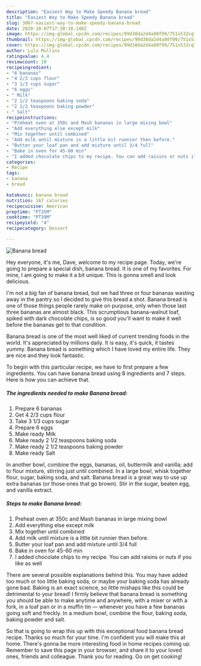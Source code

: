 ```yaml
---
description: "Easiest Way to Make Speedy Banana bread"
title: "Easiest Way to Make Speedy Banana bread"
slug: 3067-easiest-way-to-make-speedy-banana-bread
date: 2020-10-07T17:30:18.140Z
image: https://img-global.cpcdn.com/recipes/99d38da2d4a80f99/751x532cq70/banana-bread-recipe-main-photo.jpg
thumbnail: https://img-global.cpcdn.com/recipes/99d38da2d4a80f99/751x532cq70/banana-bread-recipe-main-photo.jpg
cover: https://img-global.cpcdn.com/recipes/99d38da2d4a80f99/751x532cq70/banana-bread-recipe-main-photo.jpg
author: Lula Mullins
ratingvalue: 4.4
reviewcount: 10
recipeingredient:
- "6 bananas"
- "4 2/3 cups flour"
- "3 1/3 cups sugar"
- "6 eggs"
- " Milk"
- "2 1/2 teaspoons baking soda"
- "2 1/2 teaspoons baking powder"
- " Salt"
recipeinstructions:
- "Preheat oven at 350c and Mash bananas in large mixing bowl"
- "Add everything else except milk"
- "Mix together until combined"
- "Add milk until mixture is a little bit runnier then before."
- "Butter your loaf pan and add mixture until 3/4 full"
- "Bake in oven for 45-60 min"
- "I added chocolate chips to my recipe. You can add raisins or nuts if you like as well"
categories:
- Recipe
tags:
- banana
- bread

katakunci: banana bread 
nutrition: 167 calories
recipecuisine: American
preptime: "PT35M"
cooktime: "PT39M"
recipeyield: "4"
recipecategory: Dessert

---
```



![Banana bread](https://img-global.cpcdn.com/recipes/99d38da2d4a80f99/751x532cq70/banana-bread-recipe-main-photo.jpg)

Hey everyone, it's me, Dave, welcome to my recipe page. Today, we're going to prepare a special dish, banana bread. It is one of my favorites. For mine, I am going to make it a bit unique. This is gonna smell and look delicious.

I&#39;m not a big fan of banana bread, but we had three or four bananas wasting away in the pantry so I decided to give this bread a shot. Banana bread is one of those things people rarely make on purpose, only when those last three bananas are almost black. This scrumptious banana-walnut loaf, spiked with dark chocolate chips, is so good you&#39;ll want to make it well before the bananas get to that condition.

Banana bread is one of the most well liked of current trending foods in the world. It's appreciated by millions daily. It is easy, it's quick, it tastes yummy. Banana bread is something which I have loved my entire life. They are nice and they look fantastic.


To begin with this particular recipe, we have to first prepare a few ingredients. You can have banana bread using 8 ingredients and 7 steps. Here is how you can achieve that.

<!--inarticleads1-->

##### The ingredients needed to make Banana bread:

1. Prepare 6 bananas
1. Get 4 2/3 cups flour
1. Take 3 1/3 cups sugar
1. Prepare 6 eggs
1. Make ready  Milk
1. Make ready 2 1/2 teaspoons baking soda
1. Make ready 2 1/2 teaspoons baking powder
1. Make ready  Salt


In another bowl, combine the eggs, bananas, oil, buttermilk and vanilla; add to flour mixture, stirring just until combined. In a large bowl, whisk together flour, sugar, baking soda, and salt. Banana bread is a great way to use up extra bananas (or those ones that go brown). Stir in the sugar, beaten egg, and vanilla extract. 

<!--inarticleads2-->

##### Steps to make Banana bread:

1. Preheat oven at 350c and Mash bananas in large mixing bowl
1. Add everything else except milk
1. Mix together until combined
1. Add milk until mixture is a little bit runnier then before.
1. Butter your loaf pan and add mixture until 3/4 full
1. Bake in oven for 45-60 min
1. I added chocolate chips to my recipe. You can add raisins or nuts if you like as well


There are several possible explanations behind this. You may have added too much or too little baking soda, or maybe your baking soda has already gone bad. Baking is an exact science, so little mishaps like this could be detrimental to your bread! I firmly believe that banana bread is something you should be able to make anytime and anywhere, with a mixer or with a fork, in a loaf pan or in a muffin tin — whenever you have a few bananas going soft and freckly. In a medium bowl, combine the flour, baking soda, baking powder and salt. 

So that is going to wrap this up with this exceptional food banana bread recipe. Thanks so much for your time. I'm confident you will make this at home. There's gonna be more interesting food in home recipes coming up. Remember to save this page in your browser, and share it to your loved ones, friends and colleague. Thank you for reading. Go on get cooking!
